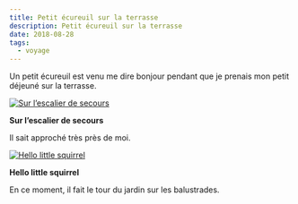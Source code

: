 ```yaml
---
title: Petit écureuil sur la terrasse
description: Petit écureuil sur la terrasse
date: 2018-08-28
tags:
  - voyage
---
```


Un petit écureuil est venu me dire bonjour pendant que je prenais mon petit déjeuné sur la terrasse.

 [![Sur l’escalier de secours](img/577d1a4e-7f47-4e1a-8f42-df1888e23400.jpg?1659623934)](img/577d1a4e-7f47-4e1a-8f42-df1888e23400.jpg)

**Sur l’escalier de secours**

Il sait approché très près de moi.

 [![Hello little squirrel](img/eded5979-45b0-4d09-ae67-3b6c44b82474.jpg?1659623936)](img/eded5979-45b0-4d09-ae67-3b6c44b82474.jpg)

**Hello little squirrel**

En ce moment, il fait le tour du jardin sur les balustrades.